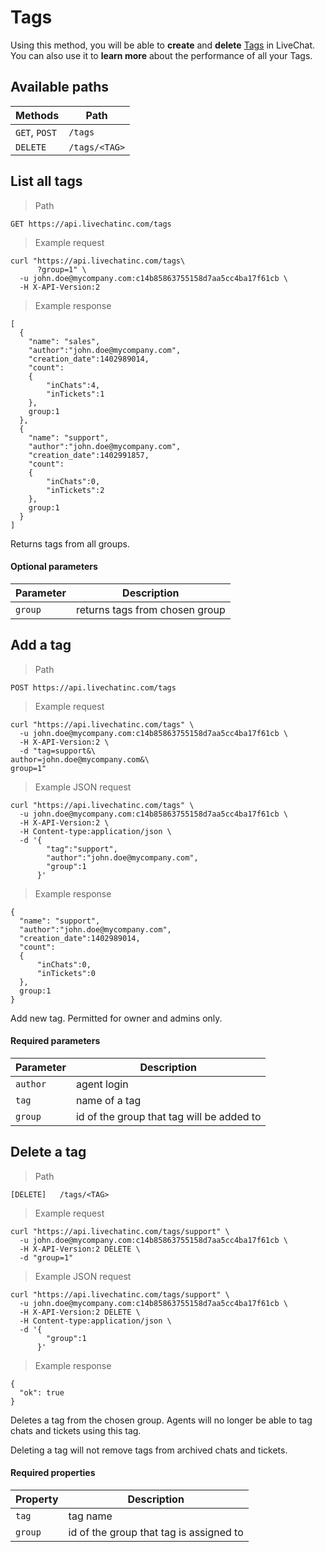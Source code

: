 # Tags

Using this method, you will be able to **create** and **delete** [Tags](https://www.livechatinc.com/kb/tagging-chats-and-tickets/) in LiveChat. You can also use it to **learn more** about the performance of all your Tags.

## Available paths

| Methods      | Path      |
|--------------|-----------|
| `GET`, `POST` | `/tags` |
| `DELETE` | `/tags/<TAG>` |

## List all tags

> Path

```
GET https://api.livechatinc.com/tags
```

> Example request

```shell
curl "https://api.livechatinc.com/tags\
      ?group=1" \
  -u john.doe@mycompany.com:c14b85863755158d7aa5cc4ba17f61cb \
  -H X-API-Version:2
```

> Example response

```json-doc
[
  {
    "name": "sales",
    "author":"john.doe@mycompany.com",
    "creation_date":1402989014,
    "count": 
    {
        "inChats":4,
        "inTickets":1
    },
    group:1
  },
  {
    "name": "support",
    "author":"john.doe@mycompany.com",
    "creation_date":1402991857,
    "count": 
    {
        "inChats":0,
        "inTickets":2
    },
    group:1
  }
]
```

Returns tags from all groups.

#### Optional parameters

| Parameter | Description |
|---------|--------------------|
| `group` | returns tags from chosen group |

## Add a tag

> Path

```
POST https://api.livechatinc.com/tags
```

> Example request

```shell
curl "https://api.livechatinc.com/tags" \
  -u john.doe@mycompany.com:c14b85863755158d7aa5cc4ba17f61cb \
  -H X-API-Version:2 \
  -d "tag=support&\
author=john.doe@mycompany.com&\
group=1"
```

> Example JSON request

```shell
curl "https://api.livechatinc.com/tags" \
  -u john.doe@mycompany.com:c14b85863755158d7aa5cc4ba17f61cb \
  -H X-API-Version:2 \
  -H Content-type:application/json \
  -d '{
        "tag":"support",
        "author":"john.doe@mycompany.com",
        "group":1  
      }'
```

> Example response

```json-doc
{
  "name": "support",
  "author":"john.doe@mycompany.com",
  "creation_date":1402989014,
  "count": 
  {
      "inChats":0,
      "inTickets":0
  },
  group:1
}
```

Add new tag. Permitted for owner and admins only.

#### Required parameters

| Parameter | Description |
|---------|--------------------|
| `author` | agent login |
| `tag` | name of a tag |
| `group` | id of the group that tag will be added to |

## Delete a tag

> Path

```
[DELETE]   /tags/<TAG>
```

> Example request

```shell
curl "https://api.livechatinc.com/tags/support" \
  -u john.doe@mycompany.com:c14b85863755158d7aa5cc4ba17f61cb \
  -H X-API-Version:2 DELETE \
  -d "group=1"
```

> Example JSON request

```shell
curl "https://api.livechatinc.com/tags/support" \
  -u john.doe@mycompany.com:c14b85863755158d7aa5cc4ba17f61cb \
  -H X-API-Version:2 DELETE \
  -H Content-type:application/json \
  -d '{
        "group":1
      }' 
```

> Example response

```json-doc
{
  "ok": true
}
```

Deletes a tag from the chosen group. Agents will no longer be able to tag chats and tickets using this tag. 

<aside class="notice">Deleting a tag will not remove tags from archived chats and tickets.</aside>

#### Required properties

| Property | Description |
|---------|--------------------|
| `tag` | tag name |
| `group` | id of the group that tag is assigned to |

